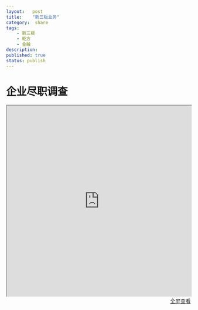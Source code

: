 ```yaml
---
layout:   post
title:    "新三板业务"
category:  share
tags:     
    - 新三板
    - 乾方
    - 金融
description: 
published: true
status: publish
---
```

 
# 企业尽职调查
 
 
<iframe src="http://mp.weixin.qq.com/s?__biz=MjM5MDIyNTY2Mg==&mid=208600311&idx=1&sn=218cb159c699ca14bcca3962231fa904&scene=1&key=0acd51d81cb052bcda38ad64fc36ff48e67c1b59f9e71306a783f5d5c3fe522572e303d64aa25fd96c4172993b11fe5a&ascene=1&uin=MTA0ODkwMzU%3D&devicetype=webwx&version=70000001&pass_ticket=ipriNbLlTBJhooKGJlLX6CnqUFZgJd0aIxAQQWOT0ys%3D" style="width:100%; height:520px;">
</iframe>
 
<p style="margin-top: 0px; text-align:right;">
<a target="_blank" 
href="http://mp.weixin.qq.com/s?__biz=MjM5MDIyNTY2Mg==&mid=208600311&idx=1&sn=218cb159c699ca14bcca3962231fa904&scene=1&key=0acd51d81cb052bcda38ad64fc36ff48e67c1b59f9e71306a783f5d5c3fe522572e303d64aa25fd96c4172993b11fe5a&ascene=1&uin=MTA0ODkwMzU%3D&devicetype=webwx&version=70000001&pass_ticket=ipriNbLlTBJhooKGJlLX6CnqUFZgJd0aIxAQQWOT0ys%3D">
  全屏查看
</a>
</p>
 
 
